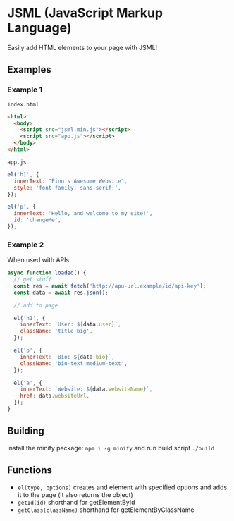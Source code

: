 # JSML (JavaScript Markup Language)

Easily add HTML elements to your page with JSML!

## Examples

### Example 1

`index.html`

```html
<html>
  <body>
    <script src="jsml.min.js"></script>
    <script src="app.js"></script>
  </body>
</html>
```

`app.js`

```javascript
el('h1', {
  innerText: "Finn's Awesome Website",
  style: 'font-family: sans-serif;',
});

el('p', {
  innerText: 'Hello, and welcome to my site!',
  id: 'changeMe',
});
```

### Example 2

When used with APIs

```javascript
async function loaded() {
  // get stuff
  const res = await fetch('http://apu-url.example/id/api-key');
  const data = await res.json();

  // add to page

  el('h1', {
    innerText: `User: ${data.user}`,
    className: 'title big',
  });

  el('p', {
    innerText: `Bio: ${data.bio}`,
    className: 'bio-text medium-text',
  });

  el('a', {
    innerText: `Website: ${data.websiteName}`,
    href: data.websiteUrl,
  });
}
```

## Building

install the minify package:
`npm i -g minify`
and run build script
`./build`

## Functions

- `el(type, options)` creates and element with specified options and adds it to the page (it also returns the object)
- `getId(id)` shorthand for getElementById
- `getClass(className)` shorthand for getElementByClassName
